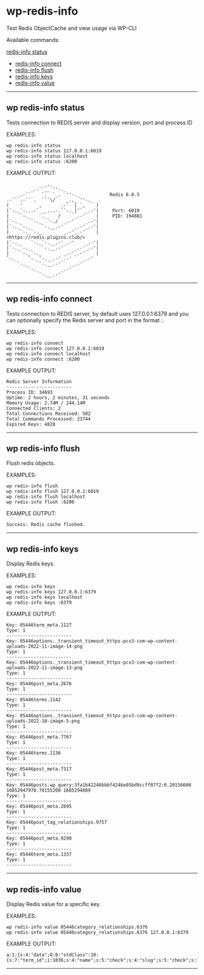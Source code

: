 # wp-redis-info
Test Redis ObjectCache and view usage via WP-CLI

Available commands:

 [redis-info status](#wp-redis-info-status)
- [redis-info connect](#wp-redis-info-connect)
- [redis-info flush](#wp-redis-info-flush)
- [redis-info keys](#wp-redis-info-keys)
- [redis-info value](#wp-redis-info-value)

----

## wp redis-info status
Tests connection to REDIS server and display version, port and process ID

EXAMPLES:
```
wp redis-info status
wp redis-info status 127.0.0.1:6019
wp redis-info status localhost
wp redis-info status :6200
```
 
EXAMPLE OUTPUT:
 ``` 
               _._
          _.-``__ ''-._
     _.-``    `.  `_.  ''-._           Redis 6.0.5
 .-`` .-```.  ```\/    _.,_ ''-._
(    '      ,       .-`  | `,    )
|`-._`-...-` __...-.``-._|'` _.-'|     Port: 6019
|    `-._   `._    /     _.-'    |     PID: 194881
|`-._    `-._  `-./  _.-'    _.-'|
|`-._`-._    `-.__.-'    _.-'_.-'|
|    `-._`-._        _.-'_.-'    |           <https://redis.plugins.club/>
|`-._    `-._`-.__.-'_.-'    _.-'|
|`-._`-._    `-.__.-'    _.-'_.-'|
|    `-._`-._        _.-'_.-'    |
 `-._    `-._`-.__.-'_.-'    _.-'
     `-._    `-.__.-'    _.-'
         `-._        _.-'
             `-.__.-'
```
  
----
 
## wp redis-info connect
Tests connection to REDIS server, by default uses 127.0.0.1:6379 and you can optionally specify the Redis server and port in the format <hostname>:<port>.

EXAMPLES:
```
wp redis-info connect
wp redis-info connect 127.0.0.1:6019
wp redis-info connect localhost
wp redis-info connect :6200
```
 
EXAMPLE OUTPUT:
 ``` 
Redis Server Information
------------------------
Process ID: 34693
Uptime: 2 hours, 2 minutes, 31 seconds
Memory Usage: 2.74M / 244.14M
Connected Clients: 2
Total Connections Received: 502
Total Commands Processed: 23744
Expired Keys: 4828
```
  
----

## wp redis-info flush
Flush redis objects.
 
EXAMPLES:
```
wp redis-info flush
wp redis-info flush 127.0.0.1:6019
wp redis-info flush localhost
wp redis-info flush :6200
```
 
EXAMPLE OUTPUT:
 ``` 
Success: Redis cache flushed.
```
  
----
  
## wp redis-info keys
Display Redis keys.

EXAMPLES:
```
wp redis-info keys
wp redis-info keys 127.0.0.1:6379
wp redis-info keys localhost
wp redis-info keys :6379
``` 

EXAMPLE OUTPUT:
 ``` 
Key: 05446term_meta.1127
Type: 1
------------------------
Key: 05446options._transient_timeout_https-pcx3-com-wp-content-uploads-2022-11-image-14-png
Type: 1
------------------------
Key: 05446options._transient_timeout_https-pcx3-com-wp-content-uploads-2022-11-image-13-png
Type: 1
------------------------
Key: 05446post_meta.2676
Type: 1
------------------------
Key: 05446terms.1142
Type: 1
------------------------
Key: 05446options._transient_timeout_https-pcx3-com-wp-content-uploads-2022-10-image-5-png
Type: 1
------------------------
Key: 05446post_meta.7767
Type: 1
------------------------
Key: 05446terms.1136
Type: 1
------------------------
Key: 05446post_meta.7317
Type: 1
------------------------
Key: 05446posts.wp_query:3fa1b42246bbbf4246e05bd9ccff07f2:0.20156600 16852947970.70155200 1685294889
Type: 1
------------------------
Key: 05446post_meta.2695
Type: 1
------------------------
Key: 05446post_tag_relationships.9757
Type: 1
------------------------
Key: 05446post_meta.9290
Type: 1
------------------------
Key: 05446term_meta.1337
Type: 1
------------------------
```

 ----

## wp redis-info value
Display Redis value for a specific key.
 
EXAMPLES:
```
wp redis-info value 05446category_relationships.6376
wp redis-info value 05446category_relationships.6376 127.0.0.1:6379
```
 
EXAMPLE OUTPUT:
 
``` 
a:1:{s:4:"data";O:8:"stdClass":10:{s:7:"term_id";i:1036;s:4:"name";s:5:"check";s:4:"slug";s:5:"check";s:10:"term_group";i:0;s:16:"term_taxonomy_id";i:1036;s:8:"taxonomy";s:8:"post_tag";s:11:"description";s:0:"";s:6:"parent";i:0;s:5:"count";i:3;s:6:"filter";s:3:"raw";}}
```
  
----
 
